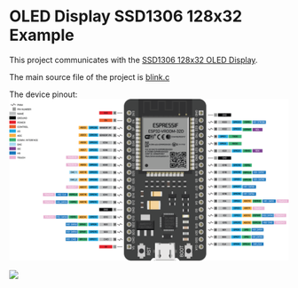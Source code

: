 # OLED Display SSD1306 128x32 Example

This project communicates with the [SSD1306 128x32 OLED Display](docs/SSD1306.pdf).

The main source file of the project is [blink.c](main/blink.c)

The device pinout:
![The device description.](docs/pinout.png)

![](docs/blink.gif)



